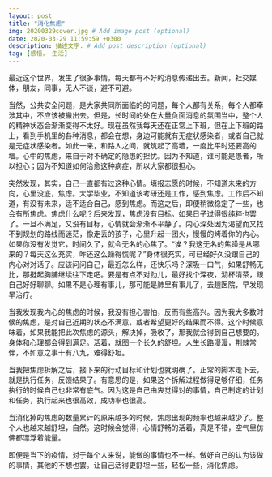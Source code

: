 ```yaml
---
layout: post
title: "消化焦虑"
img: 20200329cover.jpg # Add image post (optional)
date: 2020-03-29 11:59:59 +0300
description: 描述文字. # Add post description (optional)
tag: [感悟， 生活]
---
```


最近这个世界，发生了很多事情，每天都有不好的消息传递出去。新闻，社交媒体，朋友，同事，无人不谈，避不可避。

当然，公共安全问题，是大家共同所面临的的问题，每个人都有关系，每个人都牵涉其中，不应该被撇出去。但是，长时间的处在大量负面消息的氛围当中，整个人的精神状态会渐渐变得不太好。现在虽然我每天还在正常上下班，但在上下班的路上，看到手机里的各种消息，都会在想，身边可能就有无症状感染者，或者自己就是无症状感染者。如此一来，和路人之间，就筑起了高墙，一度比平时还要高的墙。心中的焦虑，来自于对不确定的隐患的担忧。因为不知道，谁可能是患者，所以担心；因为不知道如何治愈这种病症，所以大家都很担心。

突然发现，其实，自己一直都有过这种心情。填报志愿的时候，不知道未来的方向，心里没底，焦虑。大学毕业，不知道该考研还是工作，感到焦虑。工作后不知道，有没有未来，适不适合自己，感到焦虑。而这之后，即便稍微稳定了一些，也会有所焦虑。焦虑什么呢？后来发现，焦虑没有目标。如果日子过得很纯粹也罢了。一旦不满足，又没有目标，心情就会渐渐不平静了。内心深处因为渴望而又找不到规划的路线而迷茫，像走丢的孩子，心里升起一团火，慢慢的烤着你的内心。如果你没有发觉它，时间久了，就会无名的心焦了。“诶？我这无名的焦躁是从哪来的？每天这么充实，咋还这么躁得慌呢？”身体很充实，可已经好久没跟自己的内心对对话了。应该问问自己，最近怎么样，还快乐吗？深吸一口气，如果舒畅无比，那挺起胸脯继续往下走吧。要是有点不对劲儿，最好找个深夜，沏杯清茶，跟自己好好聊聊。如果不是心理有事儿，那可能是肺里有事儿了，去趟医院，早发现早治疗。

当我发现我内心的焦虑的时候，我没有担心害怕，反而有些高兴。因为我大多数时候的焦虑，是对自己近期的状态不满意，或者希望更好的结果而不得。这个时候意味着，如果我能把此次焦虑的源头，解决掉，吸收了，那我就会得到自己想要的。身体和心理都会得到满足。活着，就图一个长久的舒坦。人生长路漫漫，荆棘常伴，不如意之事十有八九，难得舒坦。

当我把焦虑拆解之后，接下来的行动目标和计划也就明确了。正常的脚本走下去，就是执行任务，反馈结果了。有意思的是，如果这个拆解过程做得足够仔细，任务执行的时候自己也非常有底气。因为这是自己由衷觉得对的事情，自己制定的计划和任务，执行起来也很高效，成功率也很高。

当消化掉的焦虑的数量累计的原来越多的时候，焦虑出现的频率也越来越少了。整个人也越来越舒坦，自然。这时候会觉得，心情舒畅的活着，真是不错，空气里仿佛都漂浮着能量。

即便是当下的疫情，对于每个人来说，能做的事情也不一样。做好自己的认为该做的事情，其他的不想也罢。让自己活得更舒坦一些，轻松一些，消化焦虑。


